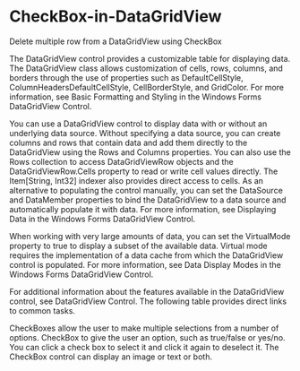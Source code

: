 # CheckBox-in-DataGridView
Delete multiple row from a DataGridView using CheckBox

The DataGridView control provides a customizable table for displaying data. The DataGridView class allows customization of cells, rows, columns, and borders through the use of properties such as DefaultCellStyle, ColumnHeadersDefaultCellStyle, CellBorderStyle, and GridColor. For more information, see Basic Formatting and Styling in the Windows Forms DataGridView Control.

You can use a DataGridView control to display data with or without an underlying data source. Without specifying a data source, you can create columns and rows that contain data and add them directly to the DataGridView using the Rows and Columns properties. You can also use the Rows collection to access DataGridViewRow objects and the DataGridViewRow.Cells property to read or write cell values directly. The Item[String, Int32] indexer also provides direct access to cells.
As an alternative to populating the control manually, you can set the DataSource and DataMember properties to bind the DataGridView to a data source and automatically populate it with data. For more information, see Displaying Data in the Windows Forms DataGridView Control.

When working with very large amounts of data, you can set the VirtualMode property to true to display a subset of the available data. Virtual mode requires the implementation of a data cache from which the DataGridView control is populated. For more information, see Data Display Modes in the Windows Forms DataGridView Control.

For additional information about the features available in the DataGridView control, see DataGridView Control. The following table provides direct links to common tasks.

CheckBoxes allow the user to make multiple selections from a number of options. CheckBox to give the user an option, such as true/false or yes/no. You can click a check box to select it and click it again to deselect it. The CheckBox control can display an image or text or both.
